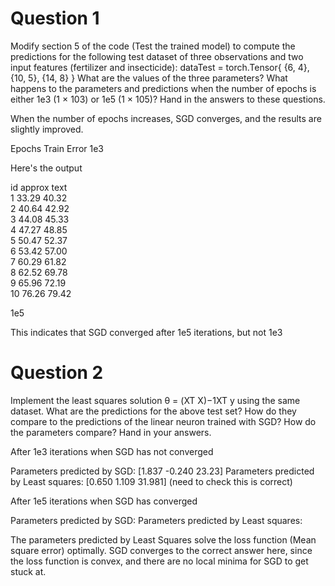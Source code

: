 Question 1
==

Modify section 5 of the code (Test the trained model) to compute the predictions for
the following test dataset of three observations and two input features (fertilizer and
insecticide):
dataTest = torch.Tensor{
{6, 4},
{10, 5},
{14, 8}
}
What are the values of the three parameters? What happens to the parameters and
predictions when the number of epochs is either 1e3 (1 × 103) or 1e5 (1 × 105)? Hand in
the answers to these questions.

When the number of epochs increases, SGD converges, and the results are slightly improved.

Epochs     Train Error
1e3        

Here's the output

id  approx   text	
 1   33.29  40.32	
 2   40.64  42.92	
 3   44.08  45.33	
 4   47.27  48.85	
 5   50.47  52.37	
 6   53.42  57.00	
 7   60.29  61.82	
 8   62.52  69.78	
 9   65.96  72.19	
10   76.26  79.42

1e5

This indicates that SGD converged after 1e5 iterations, but not 1e3

Question 2
==

Implement the least squares solution θ = (XT X)−1XT y using the same dataset. What
are the predictions for the above test set? How do they compare to the predictions of
the linear neuron trained with SGD? How do the parameters compare? Hand in your
answers.

After 1e3 iterations when SGD has not converged

Parameters predicted by SGD: [1.837 -0.240 23.23]
Parameters predicted by Least squares: [0.650 1.109 31.981] (need to check this is correct)

After 1e5 iterations when SGD has converged

Parameters predicted by SGD:
Parameters predicted by Least squares:

The parameters predicted by Least Squares solve the loss function (Mean square error) optimally. SGD converges to the correct answer here, since the loss function is convex, and there are no local minima for SGD to get stuck at. 
